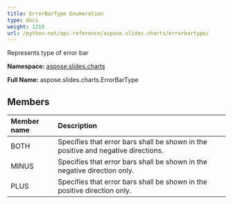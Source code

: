 ```yaml
---
title: ErrorBarType Enumeration
type: docs
weight: 1210
url: /python-net/api-reference/aspose.slides.charts/errorbartype/
---
```


Represents type of error bar

**Namespace:** [aspose.slides.charts](/slides/python-net/api-reference/aspose.slides.charts/)

**Full Name:** aspose.slides.charts.ErrorBarType



## **Members**
|**Member name**|**Description**|
| :- | :- |
|BOTH|Specifies that error bars shall be shown in the positive and negative directions.|
|MINUS|Specifies that error bars shall be shown in the negative direction only.|
|PLUS|Specifies that error bars shall be shown in the positive direction only.|
